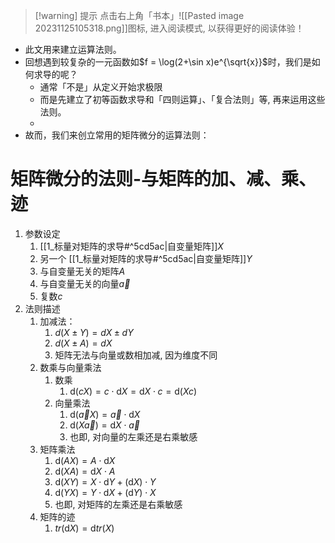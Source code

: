 
>[!warning] 提示
>点击右上角「书本」![[Pasted image 20231125105318.png]]图标, 进入阅读模式, 以获得更好的阅读体验！

- 此文用来建立运算法则。
- 回想遇到较复杂的一元函数如$f = \log(2+\sin x)e^{\sqrt{x}}$时，我们是如何求导的呢？
	- 通常「不是」从定义开始求极限
	- 而是先建立了初等函数求导和「四则运算」、「复合法则」等, 再来运用这些法则。
	- 
- 故而，我们来创立常用的矩阵微分的运算法则：

# 矩阵微分的法则-与矩阵的加、减、乘、迹

1. 参数设定
	1. [[1_标量对矩阵的求导#^5cd5ac|自变量矩阵]]$X$
	2. 另一个 [[1_标量对矩阵的求导#^5cd5ac|自变量矩阵]]$Y$
	3. 与自变量无关的矩阵$A$
	4. 与自变量无关的向量$\vec{a}$
	5. 复数$c$
2. 法则描述
	1. 加减法：
		1. $d(X\pm Y) = dX \pm dY$
		2. $d(X\pm A) = dX$
		3. 矩阵无法与向量或数相加减, 因为维度不同
	2. 数乘与向量乘法
		1. 数乘
			1. $\mathrm{d} (cX)=c\cdot\mathrm{d}X=\mathrm{d}X\cdot c=\mathrm{d} (Xc)$ 
		2. 向量乘法
			1. $\mathrm{d} (\vec{a}X)=\vec{a}\cdot\mathrm{d}X$ 
			2. $\mathrm{d} (X\vec{a})=\mathrm{d}X \cdot \vec{a}$ 
			3. 也即, 对向量的左乘还是右乘敏感
	3. 矩阵乘法
		1. $\mathrm{d} (AX)=A\cdot\mathrm{d}X$ 
		2. $\mathrm{d} (XA)=\mathrm{d}X \cdot A$ 
		3. $\mathrm{d} (XY)=X\cdot\mathrm{d}Y+(\mathrm{d} X)\cdot Y$ 
		4. $\mathrm{d} (YX)=Y\cdot\mathrm{d}X+(\mathrm{d} Y)\cdot X$ 
		5. 也即, 对矩阵的左乘还是右乘敏感
	4. 矩阵的迹
		1. $tr(\mathrm{d}X)=\mathrm{d} tr(X)$ 